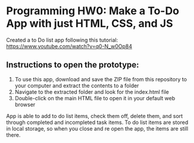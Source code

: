 # Programming HW0: Make a To-Do App with just HTML, CSS, and JS


Created a to Do list app following this tutorial: https://www.youtube.com/watch?v=q0-N_w0Op84

## Instructions to open the prototype:
1. To use this app, download and save the ZIP file from this repository to your computer and extract the contents to a folder
2. Navigate to the extracted folder and look for the index.html file
3. Double-click on the main HTML file to open it in your default web browser

App is able to add to do list items, check them off, delete them, and sort through completed and incompleted task items. To do list items are stored in local storage, so when you close and re open the app, the items are still there. 

